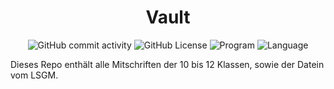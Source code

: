 <h1 align="center">Vault</h1>

<div align="center">
	<img alt="GitHub commit activity" src="https://img.shields.io/github/commit-activity/y/Kiyotoko/vault">
	<img alt="GitHub License" src="https://img.shields.io/github/license/Kiyotoko/vault"> 
    <img alt="Program" src="https://img.shields.io/badge/written_in-Markdown-darkblue">
    <img alt="Language" src="https://img.shields.io/badge/language-Deutsch-crimson">
</div>

Dieses Repo enthält alle Mitschriften der 10 bis 12 Klassen, sowie der Datein vom LSGM.